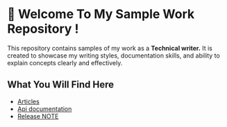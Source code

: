 #  🌟 Welcome To My Sample Work Repository !  
This repository contains samples of my work as a **Technical writer.** It is created to showcase my writing styles, documentation skills, and ability to explain concepts clearly and effectively.  
## What You Will Find Here
- [Articles](https://github.com/ScarletWriter/Learning-/blob/main/Version%20control%20article.md)
- [Api documentation](https://github.com/ScarletWriter/Learning-/blob/main/API%20document.md)
- [Release NOTE](https://github.com/ScarletWriter/Learning-/blob/main/Release%20note.md)








